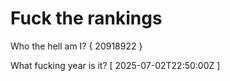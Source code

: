 # Fuck the rankings

Who the hell am I?
{ 20918922 }

What fucking year is it?
[ 2025-07-02T22:50:00Z ]
